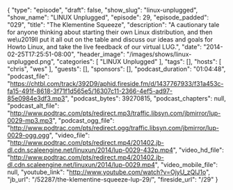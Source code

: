 {
  "type": "episode",
  "draft": false,
  "show_slug": "linux-unplugged",
  "show_name": "LINUX Unplugged",
  "episode": 29,
  "episode_padded": "029",
  "title": "The Klementine Squeeze",
  "description": "A cautionary tale for anyone thinking about starting their own Linux distribution, and then we\u2019ll put it all out on the table and discuss our ideas and goals for Howto Linux, and take the live feedback of our virtual LUG.",
  "date": "2014-02-25T17:25:51-08:00",
  "header_image": "/images/shows/linux-unplugged.png",
  "categories": [
    "LINUX Unplugged"
  ],
  "tags": [],
  "hosts": [
    "chris",
    "wes"
  ],
  "guests": [],
  "sponsors": [],
  "podcast_duration": "01:04:48",
  "podcast_file": "https://chtbl.com/track/392D9/aphid.fireside.fm/d/1437767933/f31a453c-fa15-491f-8618-3f71f1d565e5/16307c11-2366-4ef5-ad97-85e0984e3df3.mp3",
  "podcast_bytes": 39270815,
  "podcast_chapters": null,
  "podcast_alt_file": "http://www.podtrac.com/pts/redirect.mp3/traffic.libsyn.com/jbmirror/lup-0029-mp3.mp3",
  "podcast_ogg_file": "http://www.podtrac.com/pts/redirect.ogg/traffic.libsyn.com/jbmirror/lup-0029-ogg.ogg",
  "video_file": "http://www.podtrac.com/pts/redirect.mp4/201402.jb-dl.cdn.scaleengine.net/linuxun/2014/lup-0029-432p.mp4",
  "video_hd_file": "http://www.podtrac.com/pts/redirect.mp4/201402.jb-dl.cdn.scaleengine.net/linuxun/2014/lup-0029.mp4",
  "video_mobile_file": null,
  "youtube_link": "http://www.youtube.com/watch?v=OjyU_zQlJ1o",
  "jb_url": "/52287/the-klementine-squeeze-lup-29/",
  "fireside_url": "/29"
}

